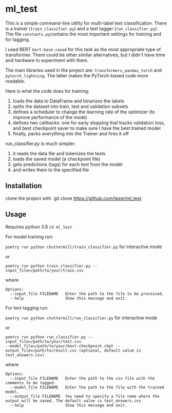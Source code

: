 # ml_test

This is a simple command-line utility for multi-label text classification. There is a trainer (`train_classifier.py`)
and a text tagger (`run_classifier.py`). The file `constants.py`contains the most important settings for training and
for tagging.

I used BERT `bert-base-cased` for this task as the most appropriate type of transformer. There could be other similar
alternatives, but I didn't have time and hardware to experiment with them.

The main libraries used in the project are: `transformers`, `pandas`, `torch` and `pytorch_lightning`. The latter makes
the PyTorch-based code more readable.

Here is what the code does for training:

1. loads the data to DataFrame and binarizes the labels
1. splits the dataset into train, test and validation subsets
1. defines a scheduler to change the learning rate of the optimizer (to improve performance of the mode)
1. defines two callbacks: one for early stopping that tracks validation loss, and best checkpoint saver to make sure I
   have the best trained model
1. finally, packs everything into the Trainer and fires it off

run_classifier.py is much simpler:

1. it reads the data file and tokenizes the texts
1. loads the saved model (a checkpoint file)
1. gets predictions (tags) for each text from the model
1. and writes them to the specified file

## Installation

clone the project with `git clone https://github.com/tezer/ml_test

## Usage

Requires python 3.8
`cd ml_test`

For model training run:

`poetry run python chuttermill/train_classifier.py` for interactive mode

or

```
poetry run python train_classifier.py --input_file=/path/to/your/train.csv
```

where

```
Options:
  --input_file FILENAME   Enter the path to the file to be processed.
  --help                  Show this message and exit.
```

For text tagging run:

`poetry run python chuttermill/run_classifier.py` for interactive mode

or

```
poetry run python run_classifier.py --input_file=/path/to/your/test.csv
--model_file=/path/to/your/best-checkpoint.ckpt --output_file=/path/to/result.csv (optional, default value is test_answers.csv)
```

where

```
Options:
  --input_file FILENAME   Enter the path to the csv file with the comments to be tagged.
  --model_file FILENAME   Enter the path to the file with the trained model.
  --output_file FILENAME  You need to specify a file name where the output will be saved. The default value is test_answers.csv
  --help                  Show this message and exit.
